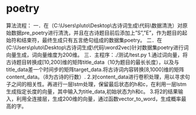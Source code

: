 # poetry
算法流程：
一．在（C:\Users\pluto\Desktop\古诗词生成\代码\数据清洗）对原始数据pre_poetry进行清洗，并且在古诗题目前后添加上”S”,”E”，作为题目的起始符和结束符，最终生成只有五言绝句组成的数据集poetry。
二．在(C:\Users\pluto\Desktop\古诗词生成\代码\word2vec)针对数据集poetry进行词向量生成，词向量维度为200维。
三．主程序：./测试/test.py
1.通过词向量，将古诗题目转换成[10,200]维的矩阵title_data（10为题目的最长长度），以及与title_data差一个时间步的矩阵target_data.将古诗词内容转换[8,1000]维的矩阵content_data。（8为古诗的行数）.
2.对content_data进行卷积处理，用以寻求句子之间的相关性。再进行一层lstm处理，保留最后状态的h和c，在利用一层lstm生成指定长度的向量，其中输入为title_data,初始状态为h和c。
3.将2的结果输入，利用全连接层，生成200维的向量，通过函数vector_to_word，生成概率最高的字。
